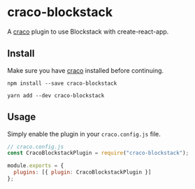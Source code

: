 # craco-blockstack

A [craco](https://github.com/sharegate/craco) plugin to use Blockstack with create-react-app.

## Install

Make sure you have [craco](https://github.com/sharegate/craco) installed before continuing.

`npm install --save craco-blockstack`

`yarn add --dev craco-blockstack`

## Usage

Simply enable the plugin in your `craco.config.js` file.

```javascript
// craco.config.js
const CracoBlockstackPlugin = require("craco-blockstack");

module.exports = {
  plugins: [{ plugin: CracoBlockstackPlugin }]
};
```
